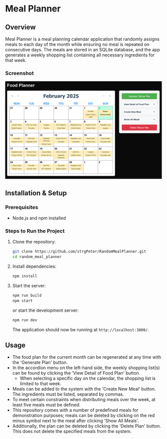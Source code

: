 # Meal Planner

## Overview
Meal Planner is a meal planning calendar application that randomly assigns meals to each day of the month while ensuring no meal is repeated on consecutive days. The meals are stored in an SQLite database, and the app generates a weekly shopping list containing all necessary ingredients for that week.

### Screenshot
![Initial view](./Screenshot%202025-02-02%20215343.png)

## Installation & Setup

### Prerequisites
- Node.js and npm installed

### Steps to Run the Project
1. Clone the repository:
   ```sh
   git clone https://github.com/strgPeter/RandomMealPlanner.git
   cd random_meal_planner
   ```
2. Install dependencies:
   ```sh
   npm install
   ```
3. Start the server:
   ```sh
   npm run build
   npm start
   ```
   or start the development server:
   ```sh
   npm run dev
   ```

   The application should now be running at `http://localhost:3000/`.

## Usage
- The food plan for the current month can be regenerated at any time with the 'Generate <Month> Plan' button.
- In the accordion menu on the left-hand side, the weekly shopping list(s) can be found by clicking the 'View Detail of Food Plan' button.
   - When selecting a specific day on the calendar, the shopping list is limited to that week.
- Meals can be added to the system with the 'Create New Meal' button. The ingredients must be listed, separated by commas.
- To meet certain constraints when distributing meals over the week, at least five meals must be defined.
- This repository comes with a number of predefined meals for demonstration purposes; meals can be deleted by clicking on the red minus symbol next to the meal after clicking 'Show All Meals'.
- Additionally, the plan can be deleted by clicking the 'Delete <Month> Plan' button. This does not delete the specified meals from the system.


